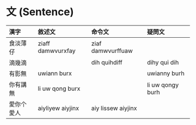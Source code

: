 # 文 \(Sentence\)

| 漢字 | 敘述文 | 命令文 | 疑問文 |
| :--- | :--- | :--- | :--- |
| 食淡薄仔 | ziaff damwvurxfay | ziaf damwvurffuaw | |
| 滴幾滴 | | dih quihdiff | dihy qui dih |
| 有影無 | uwiann burx | | uwianny burh |
| 你有講無 | li uw qong burx | | li uw qongy burh |
| 愛你个愛人 | aiyliyew aiyjinx | aiy lissew aiyjinx | |

###


